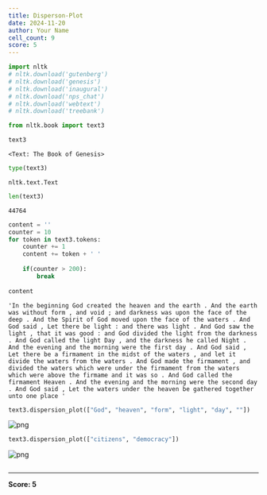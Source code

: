 ```yaml
---
title: Disperson-Plot
date: 2024-11-20
author: Your Name
cell_count: 9
score: 5
---
```


```python
import nltk
# nltk.download('gutenberg')
# nltk.download('genesis')
# nltk.download('inaugural')
# nltk.download('nps_chat')
# nltk.download('webtext')
# nltk.download('treebank')
```


```python
from nltk.book import text3
```


```python
text3
```




    <Text: The Book of Genesis>




```python
type(text3)
```




    nltk.text.Text




```python
len(text3)
```




    44764




```python
content = ''
counter = 10
for token in text3.tokens:
    counter += 1
    content += token + ' '
    
    if(counter > 200):
        break
    
content
```




    'In the beginning God created the heaven and the earth . And the earth was without form , and void ; and darkness was upon the face of the deep . And the Spirit of God moved upon the face of the waters . And God said , Let there be light : and there was light . And God saw the light , that it was good : and God divided the light from the darkness . And God called the light Day , and the darkness he called Night . And the evening and the morning were the first day . And God said , Let there be a firmament in the midst of the waters , and let it divide the waters from the waters . And God made the firmament , and divided the waters which were under the firmament from the waters which were above the firmame and it was so . And God called the firmament Heaven . And the evening and the morning were the second day . And God said , Let the waters under the heaven be gathered together unto one place '




```python
text3.dispersion_plot(["God", "heaven", "form", "light", "day", ""])
```


    
![png](/mlnotes/images/disperson-plot_6_0.png)
    



```python
text3.dispersion_plot(["citizens", "democracy"])
```


    
![png](/mlnotes/images/disperson-plot_7_0.png)
    



```python

```


---
**Score: 5**